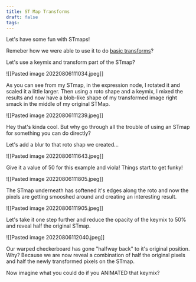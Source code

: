 ```yaml
---
title: ST Map Transforms
draft: false
tags:
---
```

Let's have some fun with STmaps!

Remeber how we were able to use it to do [basic transforms](Compositing/ST%20Maps.md)?

Let's use a keymix and transform part of the STmap?


![[Pasted image 20220806111034.jpeg]]


As you can see from my STmap, in the expression node, I rotated it and scaled it a little larger. Then using a roto shape and a keymix, I mixed the results and now have a blob-like shape of my transformed image right smack in the middle of my original STMap.

![[Pasted image 20220806111239.jpeg]]

Hey that's kinda cool. But why go through all the trouble of using an STmap for something you can do directly?

Let's add a blur to that roto shap we created...

![[Pasted image 20220806111643.jpeg]]

Give it a value of 50 for this example and viola!
Things start to get funky!

![[Pasted image 20220806111805.jpeg]]

The STmap underneath has softened it's edges along the roto and now the pixels are getting smooshed around and creating an interesting result.

![[Pasted image 20220806111905.jpeg]]

Let's take it one step further and reduce the opacity of the keymix to 50% and reveal half the original STmap.

![[Pasted image 20220806112040.jpeg]]

Our warped checkerboard has gone "halfway back" to it's original position. Why? Because we are now reveal a combination of half the original pixels and half the newly transformed pixels on the STmap. 

Now imagine what you could do if you ANIMATED that keymix?